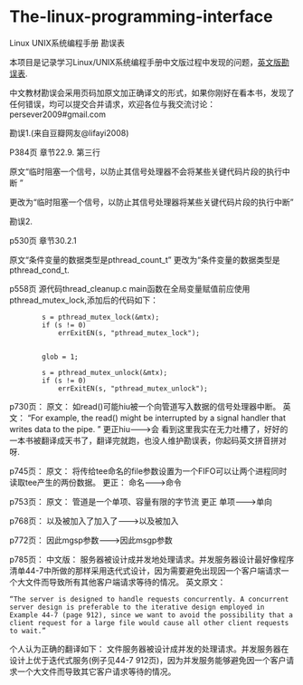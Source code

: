 # The-linux-programming-interface
Linux UNIX系统编程手册 勘误表

本项目是记录学习Linux/UNIX系统编程手册中文版过程中发现的问题，[英文版勘误表](http://man7.org/tlpi/errata/).

中文教材勘误会采用页码加原文加正确译文的形式，如果你刚好在看本书，发现了任何错误，均可以提交合并请求，欢迎各位与我交流讨论：persever2009#gmail.com

勘误1.(来自豆瓣网友@lifayi2008)

P384页 章节22.9. 第三行

原文“临时阻塞一个信号，以防止其信号处理器不会将某些关键代码片段的执行中断 ”

更改为“临时阻塞一个信号，以防止其信号处理器将某些关键代码片段的执行中断”  

勘误2.

p530页 章节30.2.1

原文“条件变量的数据类型是pthread_count_t” 
更改为“条件变量的数据类型是pthread_cond_t.

p558页 源代码thread_cleanup.c
main函数在全局变量赋值前应使用pthread_mutex_lock,添加后的代码如下：
```
        s = pthread_mutex_lock(&mtx);
        if (s != 0)
            errExitEN(s, "pthread_mutex_lock");
 

        glob = 1;
 
        s = pthread_mutex_unlock(&mtx);
        if (s != 0)
            errExitEN(s, "pthread_mutex_unlock");
```

p730页：
原文：
如read()可能hiu被一个向管道写入数据的信号处理器中断。
英文：
“For example, the read() might be interrupted by a signal handler that writes data to the pipe. ”
更正hiu--->会
看到这里我实在无力吐槽了，好好的一本书被翻译成天书了，翻译完就跑，也没人维护勘误表，你起码英文拼音拼对呀.

p745页：
原文：
将传给tee命名的file参数设置为一个FIFO可以让两个进程同时读取tee产生的两份数据。
更正：
命名--->命令

p753页：
原文：
管道是一个单项、容量有限的字节流
更正
单项--->单向

p768页：
以及被加入了加入了--->以及被加入

p772页：
因此mgsp参数--->因此msgp参数

p785页：
中文版：
服务器被设计成并发地处理请求。并发服务器设计最好像程序清单44-7中所做的那样采用迭代式设计，因为需要避免出现因一个客户端请求一个大文件而导致所有其他客户端请求等待的情况。
英文原文：
```
“The server is designed to handle requests concurrently. A concurrent server design is preferable to the iterative design employed in Example 44-7 (page 912), since we want to avoid the possibility that a client request for a large file would cause all other client requests to wait.”
```

个人认为正确的翻译如下：
文件服务器被设计成并发的处理请求。并发服务器在设计上优于迭代式服务(例子见44-7 912页)，因为并发服务能够避免因一个客户请求一个大文件而导致其它客户请求等待的情况。
